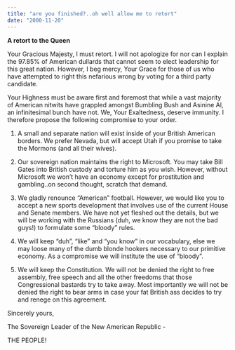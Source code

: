 ```yaml
---
title: "are you finished?..oh well allow me to retort"
date: "2000-11-20"
---
```


<div class="content">
<p><strong>A retort to the Queen</strong></p>
<p>Your Gracious Majesty, I must retort. I will not apologize for nor can I
explain the 97.85% of American dullards that cannot seem to elect leadership
for this great nation. However, I beg mercy, Your Grace for those of us who
have attempted to right this nefarious wrong by voting for a third party
candidate.</p>
<p>Your Highness must be aware first and foremost that while a vast majority of
American nitwits have grappled amongst Bumbling Bush and Asinine Al, an
infinitesimal bunch have not. We, Your Exaltedness, deserve immunity. I
therefore propose the following compromise to your order.</p>
<ol>
<li><p>A small and separate nation will exist inside of your British American borders. We prefer Nevada, but will accept Utah if you promise to take the Mormons (and all their wives).</p></li>
<li><p>Our sovereign nation maintains the right to Microsoft. You may take Bill Gates into British custody and torture him as you wish. However, without Microsoft we won’t have an economy except for prostitution and gambling..on second thought, scratch that demand.</p></li>
<li><p>We gladly renounce “American” football. However, we would like you to accept a new sports development that involves use of the current House and Senate members. We have not yet fleshed out the details, but we will be working with the Russians (duh, we know they are not the bad guys!) to formulate some “bloody” rules.</p></li>
<li><p>We will keep “duh”, “like” and “you know” in our vocabulary, else we may loose many of the dumb blonde hookers necessary to our primitive economy. As a compromise we will institute the use of “bloody”.</p></li>
<li><p>We will keep the Constitution. We will not be denied the right to free assembly, free speech and all the other freedoms that those Congressional bastards try to take away. Most importantly we will not be denied the right to bear arms in case your fat British ass decides to try and renege on this agreement.</p></li>
</ol>
<p>Sincerely yours,</p>
<p>The Sovereign Leader of the New American Republic -</p>
<p>THE PEOPLE!</p>
</div>
